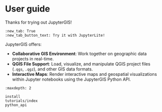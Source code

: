 # User guide

Thanks for trying out JupyterGIS!

```{jupyterlite}
:new_tab: True
:new_tab_button_text: Try it with JupyterLite!
```

JupyterGIS offers:

- **Collaborative GIS Environment**: Work together on geographic data projects in real-time.
- **QGIS File Support**: Load, visualize, and manipulate QGIS project files (`.qgs`, `.qgz`), and other GIS data formats.
- **Interactive Maps**: Render interactive maps and geospatial visualizations within Jupyter notebooks using the JupyterGIS Python API.

```{toctree}
:maxdepth: 2

install
tutorials/index
python_api
```
